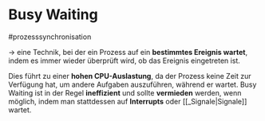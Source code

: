 # Busy Waiting
#prozesssynchronisation 

-> eine Technik, bei der ein Prozess auf ein **bestimmtes Ereignis wartet**, indem es immer wieder überprüft wird, ob das Ereignis eingetreten ist. 

Dies führt zu einer **hohen CPU-Auslastung**, da der Prozess keine Zeit zur Verfügung hat, um andere Aufgaben auszuführen, während er wartet.
Busy Waiting ist in der Regel **ineffizient** und sollte **vermieden** werden, wenn möglich, indem man stattdessen auf **Interrupts** oder [[_Signale|Signale]] wartet.